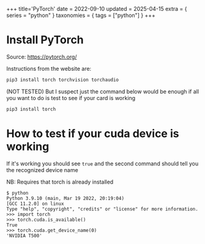+++
title='PyTorch'
date = 2022-09-10
updated = 2025-04-15
extra = { series = "python" }
taxonomies = { tags = ["python"] }
+++

# Install PyTorch

Source: <https://pytorch.org/>

Instructions from the website are:

```sh
pip3 install torch torchvision torchaudio
```

(NOT TESTED) But I suspect just the command below would be enough if all you want to do is test to see if your card is working

```sh
pip3 install torch
```

# How to test if your cuda device is working

If it's working you should see `true` and the second command should tell you the recognized device name

NB: Requires that torch is already installed

```
$ python
Python 3.9.10 (main, Mar 19 2022, 20:19:04) 
[GCC 11.2.0] on linux
Type "help", "copyright", "credits" or "license" for more information.
>>> import torch
>>> torch.cuda.is_available()
True
>>> torch.cuda.get_device_name(0)
'NVIDIA T500'
```
